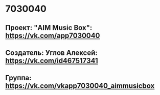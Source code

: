 # 7030040

## Проект: "AIM Music Box": https://vk.com/app7030040
## Создатель: Углов Алексей: https://vk.com/id467517341
## Группа: https://vk.com/vkapp7030040_aimmusicbox

